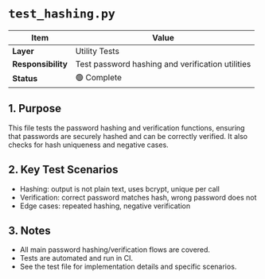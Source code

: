 # `test_hashing.py`

| Item | Value |
|------|-------|
| **Layer** | Utility Tests |
| **Responsibility** | Test password hashing and verification utilities |
| **Status** | 🟢 Complete |

## 1. Purpose
This file tests the password hashing and verification functions, ensuring that passwords are securely hashed and can be correctly verified. It also checks for hash uniqueness and negative cases.

## 2. Key Test Scenarios
- Hashing: output is not plain text, uses bcrypt, unique per call
- Verification: correct password matches hash, wrong password does not
- Edge cases: repeated hashing, negative verification

## 3. Notes
- All main password hashing/verification flows are covered.
- Tests are automated and run in CI.
- See the test file for implementation details and specific scenarios.
